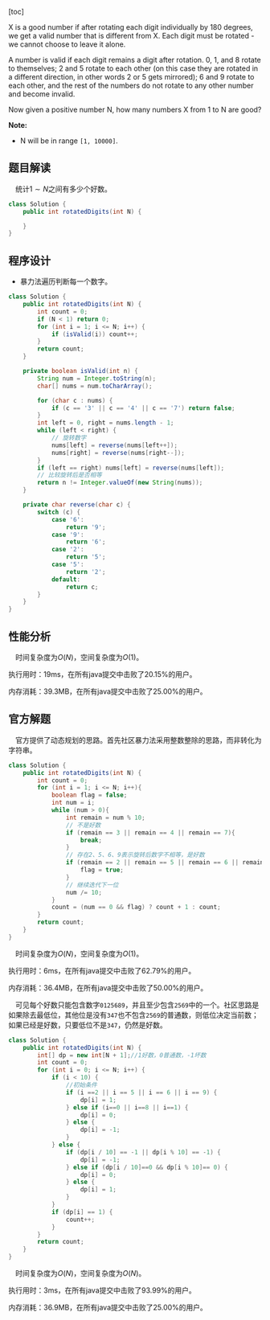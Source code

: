 [toc]

X is a good number if after rotating each digit individually by 180 degrees, we get a valid number that is different from X.  Each digit must be rotated - we cannot choose to leave it alone.

A number is valid if each digit remains a digit after rotation. 0, 1, and 8 rotate to themselves; 2 and 5 rotate to each other (on this case they are rotated in a different direction, in other words 2 or 5 gets mirrored); 6 and 9 rotate to each other, and the rest of the numbers do not rotate to any other number and become invalid.

Now given a positive number N, how many numbers X from 1 to N are good?



**Note:**

- N will be in range `[1, 10000]`.



## 题目解读

&emsp;统计$1 \sim N$之间有多少个好数。

```java
class Solution {
    public int rotatedDigits(int N) {

    }
}
```

## 程序设计

* 暴力法遍历判断每一个数字。

```java
class Solution {
    public int rotatedDigits(int N) {
        int count = 0;
        if (N < 1) return 0;
        for (int i = 1; i <= N; i++) {
            if (isValid(i)) count++;
        }
        return count;
    }

    private boolean isValid(int n) {
        String num = Integer.toString(n);
        char[] nums = num.toCharArray();

        for (char c : nums) {
            if (c == '3' || c == '4' || c == '7') return false;
        }
        int left = 0, right = nums.length - 1;
        while (left < right) {
            // 旋转数字
            nums[left] = reverse(nums[left++]);
            nums[right] = reverse(nums[right--]);
        }
        if (left == right) nums[left] = reverse(nums[left]);
        // 比较旋转后是否相等
        return n != Integer.valueOf(new String(nums));
    }

    private char reverse(char c) {
        switch (c) {
            case '6':
                return '9';
            case '9':
                return '6';
            case '2':
                return '5';
            case '5':
                return '2';
            default:
                return c;
        }
    }
}
```

## 性能分析

&emsp;时间复杂度为$O(N)$，空间复杂度为$O(1)$。

执行用时：19ms，在所有java提交中击败了20.15%的用户。

内存消耗：39.3MB，在所有java提交中击败了25.00%的用户。

## 官方解题

&emsp;官方提供了动态规划的思路。首先社区暴力法采用整数整除的思路，而非转化为字符串。

```java
class Solution {
    public int rotatedDigits(int N) {
        int count = 0;
        for (int i = 1; i <= N; i++){
            boolean flag = false;
            int num = i;
            while (num > 0){
                int remain = num % 10;
                // 不是好数
                if (remain == 3 || remain == 4 || remain == 7){
                    break;
                }
                // 存在2、5、6、9表示旋转后数字不相等，是好数
                if (remain == 2 || remain == 5 || remain == 6 || remain == 9){
                    flag = true;
                }
                // 继续迭代下一位
                num /= 10;
            }
            count = (num == 0 && flag) ? count + 1 : count;
        }
        return count;
    }
}
```

&emsp;时间复杂度为$O(N)$，空间复杂度为$O(1)$。

执行用时：6ms，在所有java提交中击败了62.79%的用户。

内存消耗：36.4MB，在所有java提交中击败了50.00%的用户。

&emsp;可见每个好数只能包含数字`0125689`，并且至少包含`2569`中的一个。社区思路是如果除去最低位，其他位是没有`347`也不包含`2569`的普通数，则低位决定当前数；如果已经是好数，只要低位不是`347`，仍然是好数。

```java
class Solution {
    public int rotatedDigits(int N) {
        int[] dp = new int[N + 1];//1好数，0普通数，-1坏数
        int count = 0;
        for (int i = 0; i <= N; i++) {
            if (i < 10) {
                //初始条件
                if (i ==2 || i == 5 || i == 6 || i == 9) {
                    dp[i] = 1;
                } else if (i==0 || i==8 || i==1) {
                    dp[i] = 0;
                } else {
                    dp[i] = -1;
                }
            } else {
                if (dp[i / 10] == -1 || dp[i % 10] == -1) {
                    dp[i] = -1;
                } else if (dp[i / 10]==0 && dp[i % 10]== 0) {
                    dp[i] = 0;
                } else {
                    dp[i] = 1;
                }
            }
            if (dp[i] == 1) {
                count++;
            }
        }
        return count;
    }
}
```

&emsp;时间复杂度为$O(N)$，空间复杂度为$O(N)$。

执行用时：3ms，在所有java提交中击败了93.99%的用户。

内存消耗：36.9MB，在所有java提交中击败了25.00%的用户。



```java

```

